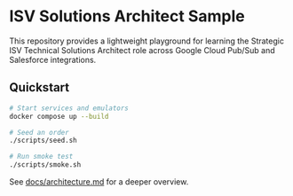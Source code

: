 # ISV Solutions Architect Sample

This repository provides a lightweight playground for learning the Strategic ISV Technical Solutions Architect role across Google Cloud Pub/Sub and Salesforce integrations.

## Quickstart

```bash
# Start services and emulators
docker compose up --build

# Seed an order
./scripts/seed.sh

# Run smoke test
./scripts/smoke.sh
```

See [docs/architecture.md](docs/architecture.md) for a deeper overview.
